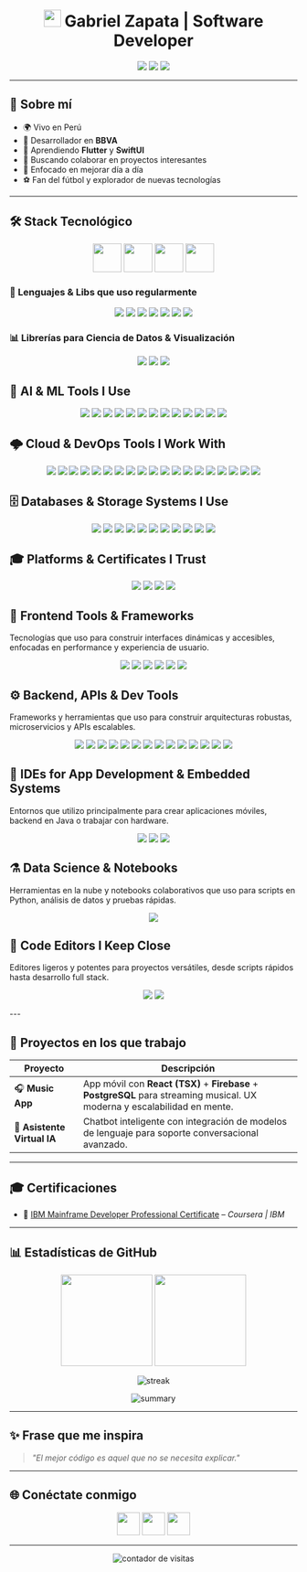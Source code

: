 <!-- Encabezado con animación typing -->
<h1 align="center">
  <img src="https://media.giphy.com/media/hvRJCLFzcasrR4ia7z/giphy.gif" width="30px"/> Gabriel Zapata | Software Developer
</h1>

<!-- Breve bio con badges -->
<p align="center">
  <img src="https://img.shields.io/badge/Ubicación-Perú-green?style=for-the-badge&logo=google-maps"/>
  <img src="https://img.shields.io/badge/Rol-Desarrollador-blue?style=for-the-badge&logo=visual-studio-code"/>
  <img src="https://img.shields.io/badge/Aprendiendo-Flutter%20%26%20SwiftUI-orange?style=for-the-badge&logo=flutter"/>
</p>

---

## 🚀 Sobre mí

- 🌍 Vivo en Perú  
- 💼 Desarrollador en **BBVA**  
- 📱 Aprendiendo **Flutter** y **SwiftUI**  
- 🤝 Buscando colaborar en proyectos interesantes  
- 🎯 Enfocado en mejorar día a día  
- ⚽ Fan del fútbol y explorador de nuevas tecnologías  

---

## 🛠 Stack Tecnológico

<p align="center">
  <img src="https://cdn.jsdelivr.net/gh/devicons/devicon/icons/flutter/flutter-original.svg" width="50" />
  <img src="https://cdn.jsdelivr.net/gh/devicons/devicon/icons/javascript/javascript-original.svg" width="50" />
  <img src="https://cdn.jsdelivr.net/gh/devicons/devicon/icons/python/python-original.svg" width="50" />
  <img src="https://cdn.jsdelivr.net/gh/devicons/devicon/icons/java/java-original.svg" width="50" />
</p>

### 🧮 Lenguajes & Libs que uso regularmente

<p align="center">
  <img src="https://img.shields.io/badge/HTML5-E34F26?style=for-the-badge&logo=html5&logoColor=white"/>
  <img src="https://img.shields.io/badge/%3C/%3E%20htmx-3D72D7?style=for-the-badge&logo=mysl&logoColor=white"/>
  <img src="https://img.shields.io/badge/JavaScript-323330?style=for-the-badge&logo=javascript&logoColor=F7DF1E"/>
  <img src="https://img.shields.io/badge/TypeScript-007ACC?style=for-the-badge&logo=typescript&logoColor=White"/>
  <img src="https://img.shields.io/badge/Dart-0175C2?style=for-the-badge&logo=dart&logoColor=white"/>
  <img src="https://img.shields.io/badge/PHP-777BB4?style=for-the-badge&logo=php&logoColor=white"/>
  <img src="https://img.shields.io/badge/json-5E5C5C?style=for-the-badge&logo=json&logoColor=white"/>
</p>

### 📊 Librerías para Ciencia de Datos & Visualización

<p align="center">
  <img src="https://img.shields.io/badge/Numpy-777BB4?style=for-the-badge&logo=numpy&logoColor=white"/>
  <img src="https://img.shields.io/badge/Pandas-2C2D72?style=for-the-badge&logo=pandas&logoColor=white"/>
  <img src="https://img.shields.io/badge/Plotly-239120?style=for-the-badge&logo=plotly&logoColor=white"/>
</p>

## 🧠 AI & ML Tools I Use

<p align="center">
  <img src="https://img.shields.io/badge/ChatGPT-74aa9c?style=for-the-badge&logo=openai&logoColor=white"/>
  <img src="https://img.shields.io/badge/Claude-D97757?style=for-the-badge&logo=claude&logoColor=white"/>
  <img src="https://custom-icon-badges.demolab.com/badge/comet%20ml-262c3e?style=for-the-badge&logo=logo_comet_ml&logoColor=white"/>
  <img src="https://img.shields.io/badge/dialogflow-FF9800?style=for-the-badge&logo=dialogflow&logoColor=white"/>
  <img src="https://img.shields.io/badge/github%20copilot-000000?style=for-the-badge&logo=githubcopilot&logoColor=white"/>
  <img src="https://img.shields.io/badge/Google%20Gemini-8E75B2?style=for-the-badge&logo=googlegemini&logoColor=white"/>
  <img src="https://img.shields.io/badge/-HuggingFace-FDEE21?style=for-the-badge&logo=HuggingFace&logoColor=black"/>
  <img src="https://img.shields.io/badge/Keras-FF0000?style=for-the-badge&logo=keras&logoColor=white"/>
  <img src="https://img.shields.io/badge/langchain-1C3C3C?style=for-the-badge&logo=langchain&logoColor=white"/>
  <img src="https://img.shields.io/badge/Lightning-792DE4?style=for-the-badge&logo=lightning&logoColor=white"/>
  <img src="https://img.shields.io/badge/Perplexity-1FB8CD?style=for-the-badge&logo=perplexity&logoColor=white"/>
  <img src="https://img.shields.io/badge/PyTorch-EE4C2C?style=for-the-badge&logo=pytorch&logoColor=white"/>
  <img src="https://img.shields.io/badge/TensorFlow-FF6F00?style=for-the-badge&logo=tensorflow&logoColor=white"/>
</p>

## 🌩️ Cloud & DevOps Tools I Work With

<p align="center">
  <img src="https://img.shields.io/badge/Amazon_Web_Services-FF9900?style=for-the-badge&logo=amazonwebservices&logoColor=white"/>
  <img src="https://img.shields.io/badge/Azure_DevOps-0078D7?style=for-the-badge&logo=azure-devops&logoColor=white"/>
  <img src="https://img.shields.io/badge/Azure_Functions-0062AD?style=for-the-badge&logo=azure-functions&logoColor=white"/>
  <img src="https://img.shields.io/badge/Cloudflare-F38020?style=for-the-badge&logo=Cloudflare&logoColor=white"/>
  <img src="https://img.shields.io/badge/Cloudflare%20Pages-F38020?style=for-the-badge&logo=Cloudflare%20Pages&logoColor=white
  <img src="https://img.shields.io/badge/GitHub_Actions-2088FF?style=for-the-badge&logo=github-actions&logoColor=white"/>
  <img src="https://img.shields.io/badge/Google_Cloud-4285F4?style=for-the-badge&logo=google-cloud&logoColor=white"/>
  <img src="https://img.shields.io/badge/Heroku-430098?style=for-the-badge&logo=heroku&logoColor=white"/>
  <img src="https://img.shields.io/badge/Hostinger-673DE6?style=for-the-badge&logo=hostinger&logoColor=white"/>
  <img src="https://img.shields.io/badge/Jenkins-49728B?style=for-the-badge&logo=jenkins&logoColor=white"/>
  <img src="https://img.shields.io/badge/Kubernetes-3069DE?style=for-the-badge&logo=kubernetes&logoColor=white"/>
  <img src="https://img.shields.io/badge/microsoft%20azure-0089D6?style=for-the-badge&logo=microsoft-azure&logoColor=white"/>
  <img src="https://img.shields.io/badge/Netlify-00C7B7?style=for-the-badge&logo=netlify&logoColor=white"/>
  <img src="https://img.shields.io/badge/Oracle-F80000?style=for-the-badge&logo=oracle&logoColor=black"/>
  <img src="https://img.shields.io/badge/OVH%20Cloud-123F6D?style=for-the-badge&logo=ovh&logoColor=white"/>
  <img src="https://img.shields.io/badge/PythonAnywhere-1D9FD7?style=for-the-badge&logoSize=auto&logo=pythonanywhere&logoColor=white"/>
  <img src="https://img.shields.io/badge/Railway-131415?style=for-the-badge&logo=railway&logoColor=white"/>
  <img src="https://img.shields.io/badge/Render-46E3B7?style=for-the-badge&logo=render&logoColor=white"/>
  <img src="https://img.shields.io/badge/Twilio-F22F46?style=for-the-badge&logo=Twilio&logoColor=white"/>
  <img src="https://img.shields.io/badge/Vercel-000000?style=for-the-badge&logo=vercel&logoColor=white"/>
</p>

## 🗄️ Databases & Storage Systems I Use

<p align="center">
  <img src="https://img.shields.io/badge/Amazon%20DynamoDB-4053D6?style=for-the-badge&logo=Amazon%20DynamoDB&logoColor=white"/>
  <img src="https://img.shields.io/badge/MariaDB-003545?style=for-the-badge&logo=mariadb&logoColor=white"/>
  <img src="https://img.shields.io/badge/Microsoft%20SQL%20Server-CC2927?style=for-the-badge&logo=microsoft%20sql%20server&logoColor=white"/>
  <img src="https://img.shields.io/badge/MongoDB-4EA94B?style=for-the-badge&logo=mongodb&logoColor=white"/>
  <img src="https://img.shields.io/badge/MySQL-005C84?style=for-the-badge&logo=mysql&logoColor=white"/>
  <img src="https://img.shields.io/badge/Sqlite-003B57?style=for-the-badge&logo=sqlite&logoColor=white"/>
  <img src="https://img.shields.io/badge/Oracle-F80000?style=for-the-badge&logo=Oracle&logoColor=white"/>
  <img src="https://img.shields.io/badge/phpmyadmin-6C78AF?style=for-the-badge&logo=phpmyadmin&logoColor=white"/>
  <img src="https://img.shields.io/badge/PostgreSQL-316192?style=for-the-badge&logo=postgresql&logoColor=white"/>
  <img src="https://img.shields.io/badge/redis-%23DD0031.svg?&style=for-the-badge&logo=redis&logoColor=white"/>
  <img src="https://img.shields.io/badge/Supabase-181818?style=for-the-badge&logo=supabase&logoColor=white"/>
</p>

## 🎓 Platforms & Certificates I Trust

<p align="center">
  <img src="https://img.shields.io/badge/Coursera-0056D2?style=for-the-badge&logo=Coursera&logoColor=white"/>
  <img src="https://img.shields.io/badge/Credly-FF6B00?style=for-the-badge&logo=credly&logoColor=white"/>
  <img src="https://img.shields.io/badge/Udemy-EC5252?style=for-the-badge&logo=Udemy&logoColor=white"/>
  <img src="https://img.shields.io/badge/W3Schools-04AA6D?style=for-the-badge&logo=W3Schools&logoColor=white"/>
</p>

## 🧩 Frontend Tools & Frameworks

Tecnologías que uso para construir interfaces dinámicas y accesibles, enfocadas en performance y experiencia de usuario.

<p align="center">
  <img src="https://img.shields.io/badge/React-20232A?style=for-the-badge&logo=react&logoColor=61DAFB"/>
  <img src="https://img.shields.io/badge/Vite-B73BFE?style=for-the-badge&logo=vite&logoColor=FFD62E"/>
  <img src="https://img.shields.io/badge/Expo-1B1F23?style=for-the-badge&logo=expo&logoColor=white"/>
  <img src="https://img.shields.io/badge/Babel-F9DC3E?style=for-the-badge&logo=babel&logoColor=white"/>
  <img src="https://img.shields.io/badge/Bootstrap-563D7C?style=for-the-badge&logo=bootstrap&logoColor=white"/>
  <img src="https://img.shields.io/badge/Font_Awesome-339AF0?style=for-the-badge&logo=fontawesome&logoColor=white"/>
</p>

## ⚙️ Backend, APIs & Dev Tools

Frameworks y herramientas que uso para construir arquitecturas robustas, microservicios y APIs escalables.

<p align="center">
  <img src="https://img.shields.io/badge/Django-092E20?style=for-the-badge&logo=django&logoColor=green"/>
  <img src="https://img.shields.io/badge/Express%20js-000000?style=for-the-badge&logo=express&logoColor=white"/>
  <img src="https://img.shields.io/badge/Flask-000000?style=for-the-badge&logo=flask&logoColor=white"/>
  <img src="https://img.shields.io/badge/Node%20js-339933?style=for-the-badge&logo=nodedotjs&logoColor=white"/>
  <img src="https://img.shields.io/badge/ts--node-3178C6?style=for-the-badge&logo=ts-node&logoColor=white"/>
  <img src="https://img.shields.io/badge/firebase-ffca28?style=for-the-badge&logo=firebase&logoColor=black"/>
  <img src="https://img.shields.io/badge/Apache_Kafka-231F20?style=for-the-badge&logo=apache-kafka&logoColor=white"/>
  <img src="https://img.shields.io/badge/Docker-2CA5E0?style=for-the-badge&logo=docker&logoColor=white"/>
  <img src="https://img.shields.io/badge/Spring_Boot-6DB33F?style=for-the-badge&logo=spring-boot&logoColor=White"/>
  <img src="https://img.shields.io/badge/Postman-FF6C37?style=for-the-badge&logo=Postman&logoColor=white"/>
  <img src="https://img.shields.io/badge/Nginx-009639?style=for-the-badge&logo=nginx&logoColor=white"/>
  <img src="https://img.shields.io/badge/ngrok-140648?style=for-the-badge&logo=Ngrok&logoColor=white"/>
  <img src="https://img.shields.io/badge/axios-671ddf?&style=for-the-badge&logo=axios&logoColor=white"/>
  <img src="https://img.shields.io/badge/redis-CC0000.svg?&style=for-the-badge&logo=redis&logoColor=White"/>
</p>

## 🔧 IDEs for App Development & Embedded Systems

Entornos que utilizo principalmente para crear aplicaciones móviles, backend en Java o trabajar con hardware.

<p align="center">
  <img src="https://img.shields.io/badge/Android_Studio-3DDC84?style=for-the-badge&logo=android-studio&logoColor=white"/>
  <img src="https://img.shields.io/badge/apache%20netbeans-1B6AC6?style=for-the-badge&logo=apache%20netbeans%20IDE&logoColor=white"/>
  <img src="https://img.shields.io/badge/Arduino_IDE-00979D?style=for-the-badge&logo=arduino&logoColor=white"/>
</p>

## ⚗️ Data Science & Notebooks

Herramientas en la nube y notebooks colaborativos que uso para scripts en Python, análisis de datos y pruebas rápidas.

<p align="center">
  <img src="https://img.shields.io/badge/Colab-F9AB00?style=for-the-badge&logo=googlecolab&color=525252"/>
</p>

## 📝 Code Editors I Keep Close

Editores ligeros y potentes para proyectos versátiles, desde scripts rápidos hasta desarrollo full stack.

<p align="center">
  <img src="https://img.shields.io/badge/sublime_text-%23575757.svg?&style=for-the-badge&logo=sublime-text&logoColor=important"/>
  <img src="https://img.shields.io/badge/VSCode-0078D4?style=for-the-badge&logo=visual%20studio%20code&logoColor=white"/>
</p>
---

## 🚧 Proyectos en los que trabajo

| Proyecto | Descripción |
|---------|-------------|
| 🎧 **Music App** | App móvil con **React (TSX)** + **Firebase** + **PostgreSQL** para streaming musical. UX moderna y escalabilidad en mente. |
| 🤖 **Asistente Virtual IA** | Chatbot inteligente con integración de modelos de lenguaje para soporte conversacional avanzado. |

---

## 🎓 Certificaciones

- 🧠 [IBM Mainframe Developer Professional Certificate](https://www.coursera.org/account/accomplishments/specialization/certificate/ER0D3LXLFV5A) – *Coursera | IBM*

---

## 📊 Estadísticas de GitHub

<p align="center">
  <img height="160em" src="https://github-readme-stats.vercel.app/api?username=angeldevmobile&show_icons=true&theme=tokyonight" />
  <img height="160em" src="https://github-readme-stats.vercel.app/api/top-langs/?username=angeldevmobile&layout=compact&theme=tokyonight"/>
</p>

<p align="center">
  <img src="https://github-readme-streak-stats.herokuapp.com/?user=angeldevmobile&theme=tokyonight&hide_border=true" alt="streak"/>
</p>

<p align="center">
  <img src="https://github-profile-summary-cards.vercel.app/api/cards/profile-details?username=angeldevmobile&theme=tokyonight" alt="summary"/>
</p>

---

## ✨ Frase que me inspira

> *"El mejor código es aquel que no se necesita explicar."*

---

## 🌐 Conéctate conmigo

<p align="center">
  <a href="https://linkedin.com/in/gabriel-zapata-239501287/"><img src="https://skillicons.dev/icons?i=linkedin" width="40"/></a>
  <a href="mailto:zapata.axuariogabriel@gmail.com"><img src="https://skillicons.dev/icons?i=gmail" width="40"/></a>
  <a href="https://angel-dev-portfolio.netlify.app/"><img src="https://skillicons.dev/icons?i=vercel" width="40"/></a>
</p>

---

<p align="center">
  <img src="https://komarev.com/ghpvc/?username=angeldevmobile&label=Visitas%20al%20perfil&color=blue&style=flat" alt="contador de visitas"/>
</p>
